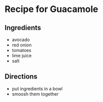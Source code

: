 # Recipe for Guacamole

## Ingredients

- avocado
- red onion
- tomatoes
- lime juice
- salt

## Directions

- put ingredients in a bowl
- smoosh them together
